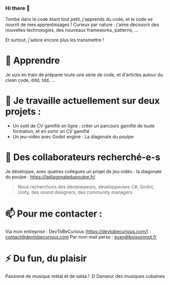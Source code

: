 ### Hi there 👋


Tombé dans le code étant tout petit, j'apprends du code, et le code se nourrit de mes apprentissages !
Curieux par nature : j'aime découvrir des nouvelles technologies, des nouveaux frameworks, patterns, ...

Et surtout, j'adore encore plus les transmettre ! 

# 🌱 Apprendre
Je suis en train de préparer toute une série de code, et d'articles autour du clean code, ddd, tdd, ...

# 🔭 Je travaille actuellement sur deux projets :
- Un outil de CV gamifié en ligne : créer un parcours gamifié de toute formation, et en sortir un CV gamifié
- Un jeu-vidéo avec Godot engine : La diagonale du poulpe

# 👯 Des collaborateurs recherché-e-s
Je développe, avec quatres collègues un projet de jeu-vidéo : la diagonale du poulpe : https://ladiagonaledupoulpe.fr/
> Nous recherchons des développeurs, développeuses C#, Godot, Unity, des sound designers, des community managers

# 📫 Pour me contacter : 
Via mon entreprise : DevToBeCurious (https://devtobecurious.com/) : contact@devtobecurious.com
Par mon mail perso : evan@boissonnot.fr

# ⚡ Du fun, du plaisir
Passioné de musique métal et de salsa ! :D
Danseur des musiques cubaines

